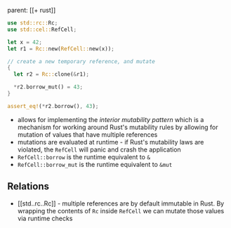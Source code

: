 parent: [[+ rust]]

```rust
use std::rc::Rc;
use std::cel::RefCell;

let x = 42;
let r1 = Rc::new(RefCell::new(x));

// create a new temporary reference, and mutate
{
  let r2 = Rc::clone(&r1);

  *r2.borrow_mut() = 43;
}

assert_eq!(*r2.borrow(), 43);
```

- allows for implementing the _interior mutability pattern_ which is a
  mechanism for working around Rust's mutability rules by allowing for
  mutation of values that have multiple references
- mutations are evaluated at runtime - if Rust's mutability laws are violated,
  the `RefCell` will panic and crash the application
- `RefCell::borrow` is the runtime equivalent to `&`
- `RefCell::borrow_mut` is the runtime equivalent to `&mut`

## Relations

- [[std..rc..Rc]] - multiple references are by default immutable in Rust. By
  wrapping the contents of `Rc` inside `RefCell` we can mutate those values
  via runtime checks
